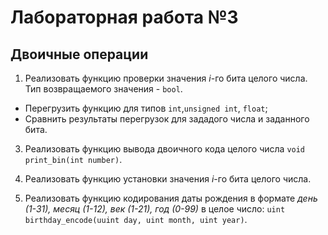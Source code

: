 # Лабораторная работа №3 
## Двоичные операции

1. Реализовать функцию проверки значения _i_-го бита целого числа. Тип возвращаемого значения - `bool`. 
 - Перегрузить функцию для типов `int`,`unsigned int`, `float`; 
 - Сравнить результаты перегрузок для зададого числа и заданного бита.

3. Реализовать функцию вывода двоичного кода целого числа `void print_bin(int number)`.

2. Реализовать функцию установки значения _i_-го бита целого числа.

4. Реализовать функцию кодирования даты рождения в формате _день (1-31), месяц (1-12), век (1-21), год (0-99)_ в целое число:
   `uint birthday_encode(uuint day, uint month, uint year)`.
